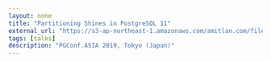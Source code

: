 ```yaml
---
layout: none
title: "Partitioning Shines in PostgreSQL 11"
external_url: "https://s3-ap-northeast-1.amazonaws.com/amitlan.com/files/slides/pg-11-partition-shines-pgconf-asia-2018.pdf"
tags: [talks]
description: "PGConf.ASIA 2019, Tokyo (Japan)"
---
```

